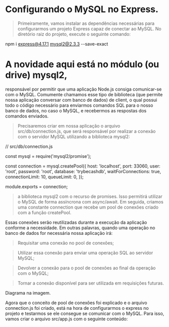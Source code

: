 # Configurando o MySQL no Express.

> Primeiramente, vamos instalar as dependências necessárias para configurarmos um projeto Express capaz de conectar ao MySQL. No diretório raiz do projeto, execute o seguinte comando:

npm i express@4.17.1 mysql2@2.3.3 --save-exact


# A novidade aqui está no módulo (ou drive) mysql2,
  responsável por permitir que uma aplicação Node.js consiga comunicar-se com o MySQL. Comumente chamamos esse tipo de biblioteca (que permite nossa aplicação conversar com banco de dados) de client, o qual possui todo o código necessário para enviarmos comandos SQL para o nosso banco de dados, no caso o MySQL, e recebermos as respostas dos comandos enviados.

> Precisaremos criar em nossa aplicação o arquivo src/db/connection.js, que será responsável por realizar a conexão com o servidor MySQL utilizando a biblioteca mysql2:


// src/db/connection.js

const mysql = require('mysql2/promise');

const connection = mysql.createPool({
  host: 'localhost',
  port: 33060,
  user: 'root',
  password: 'root',
  database: 'trybecashdb',
  waitForConnections: true,
  connectionLimit: 10,
  queueLimit: 0,
});

module.exports = connection;


> a biblioteca mysql2 com o recurso de promises. Isso permitirá utilizar o MySQL de forma assíncrona com async/await. Em seguida, criamos uma constante connection que recebe um pool de conexões criado com a função createPool.


Essas conexões serão reutilizadas durante a execução da aplicação conforme a necessidade. Em outras palavras, quando uma operação no banco de dados for necessária nossa aplicação irá:

> Requisitar uma conexão no pool de conexões;

> Utilizar essa conexão para enviar uma operação SQL ao servidor MySQL;

> Devolver a conexão para o pool de conexões ao final da operação com o MySQL;

> Tornar a conexão disponível para ser utilizada em requisições futuras.

Diagrama na imagem.



Agora que o conceito de pool de conexões foi explicado e o arquivo connection.js foi criado, está na hora de configurarmos o express no projeto e testarmos se ele consegue se comunicar com o MySQL. Para isso, vamos criar o arquivo src/app.js com o seguinte conteúdo:



